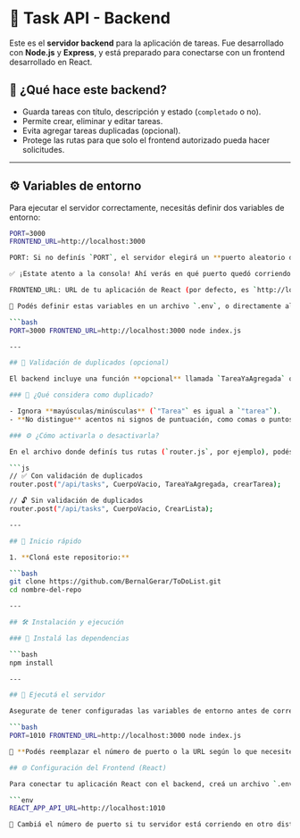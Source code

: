 # 🧠 Task API - Backend

Este es el **servidor backend** para la aplicación de tareas. Fue desarrollado con **Node.js** y **Express**, y está preparado para conectarse con un frontend desarrollado en React.

## 🚀 ¿Qué hace este backend?

- Guarda tareas con título, descripción y estado (`completado` o no).
- Permite crear, eliminar y editar tareas.
- Evita agregar tareas duplicadas (opcional).
- Protege las rutas para que solo el frontend autorizado pueda hacer solicitudes.

---

## ⚙️ Variables de entorno

Para ejecutar el servidor correctamente, necesitás definir dos variables de entorno:

```bash
PORT=3000
FRONTEND_URL=http://localhost:3000

PORT: Si no definís `PORT`, el servidor elegirá un **puerto aleatorio disponible** y lo imprimirá en la consola.

✅ ¡Estate atento a la consola! Ahí verás en qué puerto quedó corriendo tu API. 

FRONTEND_URL: URL de tu aplicación de React (por defecto, es `http://localhost:3000`).

📌 Podés definir estas variables en un archivo `.env`, o directamente al ejecutar el servidor con:

```bash
PORT=3000 FRONTEND_URL=http://localhost:3000 node index.js

---

## 🧩 Validación de duplicados (opcional)

El backend incluye una función **opcional** llamada `TareaYaAgregada` que impide registrar tareas duplicadas, según su **título y descripción**.

### 🔎 ¿Qué considera como duplicado?

- Ignora **mayúsculas/minúsculas** (`"Tarea"` es igual a `"tarea"`).
- **No distingue** acentos ni signos de puntuación, como comas o puntos (`"Tarea número 1"` es igual a `"tarea numero 1"`).

### ⚙️ ¿Cómo activarla o desactivarla?

En el archivo donde definís tus rutas (`router.js`, por ejemplo), podés incluir o quitar la función de esta manera:

```js
// ✅ Con validación de duplicados
router.post("/api/tasks", CuerpoVacio, TareaYaAgregada, crearTarea);

// 🔓 Sin validación de duplicados
router.post("/api/tasks", CuerpoVacio, CrearLista);

---

## 🏁 Inicio rápido

1. **Cloná este repositorio:**

```bash
git clone https://github.com/BernalGerar/ToDoList.git
cd nombre-del-repo

---

## 🛠 Instalación y ejecución

### 🔧 Instalá las dependencias

```bash
npm install

---

## 🚀 Ejecutá el servidor

Asegurate de tener configuradas las variables de entorno antes de correr el servidor. Podés hacerlo directamente desde la consola así:

```bash
PORT=1010 FRONTEND_URL=http://localhost:3000 node index.js

🧠 **Podés reemplazar el número de puerto o la URL según lo que necesite tu entorno local o de producción.**

## 🌐 Configuración del Frontend (React)

Para conectar tu aplicación React con el backend, creá un archivo `.env` en la raíz del proyecto React (al mismo nivel que `package.json`), con la siguiente variable:

```env
REACT_APP_API_URL=http://localhost:1010

📌 Cambiá el número de puerto si tu servidor está corriendo en otro distinto.